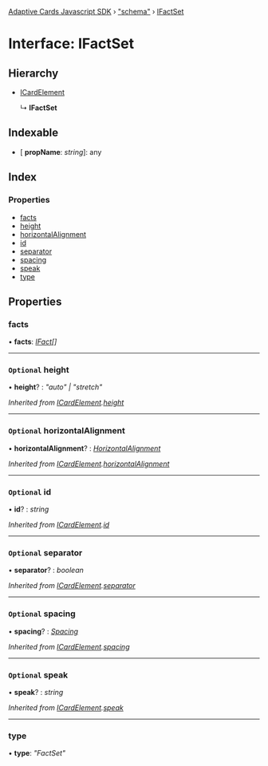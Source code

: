 [Adaptive Cards Javascript SDK](../README.md) › ["schema"](../modules/_schema_.md) › [IFactSet](_schema_.ifactset.md)

# Interface: IFactSet

## Hierarchy

* [ICardElement](_schema_.icardelement.md)

  ↳ **IFactSet**

## Indexable

* \[ **propName**: *string*\]: any

## Index

### Properties

* [facts](_schema_.ifactset.md#facts)
* [height](_schema_.ifactset.md#optional-height)
* [horizontalAlignment](_schema_.ifactset.md#optional-horizontalalignment)
* [id](_schema_.ifactset.md#optional-id)
* [separator](_schema_.ifactset.md#optional-separator)
* [spacing](_schema_.ifactset.md#optional-spacing)
* [speak](_schema_.ifactset.md#optional-speak)
* [type](_schema_.ifactset.md#type)

## Properties

###  facts

• **facts**: *[IFact](_schema_.ifact.md)[]*

___

### `Optional` height

• **height**? : *"auto" | "stretch"*

*Inherited from [ICardElement](_schema_.icardelement.md).[height](_schema_.icardelement.md#optional-height)*

___

### `Optional` horizontalAlignment

• **horizontalAlignment**? : *[HorizontalAlignment](../modules/_schema_.md#horizontalalignment)*

*Inherited from [ICardElement](_schema_.icardelement.md).[horizontalAlignment](_schema_.icardelement.md#optional-horizontalalignment)*

___

### `Optional` id

• **id**? : *string*

*Inherited from [ICardElement](_schema_.icardelement.md).[id](_schema_.icardelement.md#optional-id)*

___

### `Optional` separator

• **separator**? : *boolean*

*Inherited from [ICardElement](_schema_.icardelement.md).[separator](_schema_.icardelement.md#optional-separator)*

___

### `Optional` spacing

• **spacing**? : *[Spacing](../modules/_schema_.md#spacing)*

*Inherited from [ICardElement](_schema_.icardelement.md).[spacing](_schema_.icardelement.md#optional-spacing)*

___

### `Optional` speak

• **speak**? : *string*

*Inherited from [ICardElement](_schema_.icardelement.md).[speak](_schema_.icardelement.md#optional-speak)*

___

###  type

• **type**: *"FactSet"*
